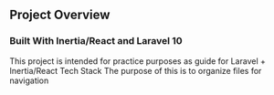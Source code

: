 ## Project Overview
### Built With Inertia/React and Laravel 10

This project is intended for practice purposes as guide for Laravel + Inertia/React Tech Stack
The purpose of this is to organize files for navigation

